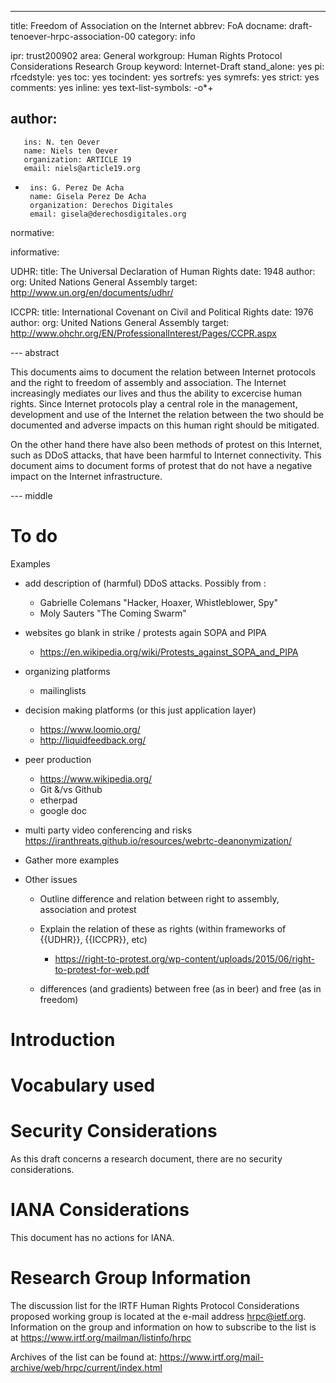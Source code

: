 --- 
title: Freedom of Association on the Internet
abbrev: FoA
docname: draft-tenoever-hrpc-association-00
category: info

ipr: trust200902
area: General
workgroup: Human Rights Protocol Considerations Research Group
keyword: Internet-Draft
stand_alone: yes
pi:
  rfcedstyle: yes
  toc: yes
  tocindent: yes
  sortrefs: yes
  symrefs: yes
  strict: yes
  comments: yes
  inline: yes
  text-list-symbols: -o*+

author:
-
       ins: N. ten Oever
       name: Niels ten Oever
       organization: ARTICLE 19
       email: niels@article19.org

-
       ins: G. Perez De Acha
       name: Gisela Perez De Acha
       organization: Derechos Digitales
       email: gisela@derechosdigitales.org



normative:
  
informative: 


   UDHR:
     title: The Universal Declaration of Human Rights
     date: 1948
     author:
        org: United Nations General Assembly
     target:  http://www.un.org/en/documents/udhr/

   ICCPR:
     title: International Covenant on Civil and Political Rights
     date: 1976
     author:
        org: United Nations General Assembly
     target: http://www.ohchr.org/EN/ProfessionalInterest/Pages/CCPR.aspx
   

--- abstract

This documents aims to document the relation between Internet protocols and the right to freedom of assembly and association. The Internet increasingly mediates our lives and thus the ability to excercise human rights. Since Internet protocols play a central role in the management, development and use of the Internet the relation between the two should be documented and adverse impacts on this human right should be mitigated.

On the other hand there have also been methods of protest on this Internet, such as DDoS attacks, that have been harmful to Internet connectivity. This document aims to document forms of protest that do not have a negative impact on the Internet infrastructure.

--- middle

To do
=====

Examples

- add description of (harmful) DDoS attacks. Possibly from :
    * Gabrielle Colemans "Hacker, Hoaxer, Whistleblower, Spy"
    * Moly Sauters "The Coming Swarm"

- websites go blank in strike / protests again SOPA and PIPA
    * https://en.wikipedia.org/wiki/Protests_against_SOPA_and_PIPA

- organizing platforms
    * mailinglists

- decision making platforms (or this just application layer)
    * https://www.loomio.org/
    * http://liquidfeedback.org/

- peer production 
    * https://www.wikipedia.org/
    * Git &/vs Github
    * etherpad
    * google doc
	
-  multi party video conferencing and risks
https://iranthreats.github.io/resources/webrtc-deanonymization/

- Gather more examples


- Other issues
    * Outline difference and relation between right to assembly, association and protest

    * Explain the relation of these as rights (within frameworks of {{UDHR}}, {{ICCPR}}, etc)
        * https://right-to-protest.org/wp-content/uploads/2015/06/right-to-protest-for-web.pdf

    * differences (and gradients) between free (as in beer) and free (as in freedom)

Introduction
============



Vocabulary used
===============


Security Considerations
=======================

As this draft concerns a research document, there are no security considerations.


IANA Considerations
==========================

This document has no actions for IANA.


Research Group Information
==========================

The discussion list for the IRTF Human Rights Protocol Considerations
proposed working group is located at the e-mail address
<hrpc@ietf.org>. Information on the group and information on how to
subscribe to the list is at
<https://www.irtf.org/mailman/listinfo/hrpc>

Archives of the list can be found at:
<https://www.irtf.org/mail-archive/web/hrpc/current/index.html>

